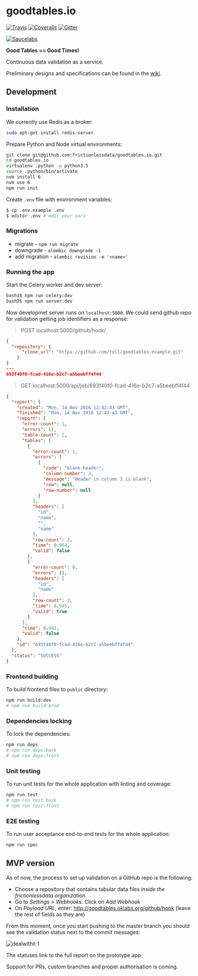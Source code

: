 # goodtables.io

[![Travis](https://img.shields.io/travis/frictionlessdata/goodtables.io/master.svg)](https://travis-ci.org/frictionlessdata/goodtables.io)
[![Coveralls](http://img.shields.io/coveralls/frictionlessdata/goodtables.io.svg?branch=master)](https://coveralls.io/r/frictionlessdata/goodtables.io?branch=master)
[![Gitter](https://img.shields.io/gitter/room/frictionlessdata/chat.svg)](https://gitter.im/frictionlessdata/chat)

[![Saucelabs](https://saucelabs.com/browser-matrix/goodtables.io.svg)](https://saucelabs.com/u/goodtables.io)

**Good Tables == Good Times!**

Continuous data validation as a service.

Preliminary designs and specifications can be found in the [wiki](https://github.com/frictionlessdata/goodtables.io/wiki).

## Development

### Installation

We currently use Redis as a broker:

```bash
sudo apt-get install redis-server
```

Prepare Python and Node virtual environments:

```bash
git clone git@github.com:frictionlessdata/goodtables.io.git
cd goodtables.io
virtualenv .python -p python3.5
source .python/bin/activate
nvm install 6
nvm use 6
npm run init
```

Create `.env` file with environment variables:

```bash
$ cp .env.example .env
$ editor .env # edit your vars

```

### Migrations

- migrate - `npm run migrate`
- downgrade - `alembic downgrade -1`
- add migration - `alembic revision -m '<name>'`

### Running the app

Start the Celery worker and dev server:

```bash
bash1$ npm run celery:dev
bash2$ npm run server:dev
```

Now developmet server runs on `localhost:5000`. We could send github repo for validation getting job identifiers as a response:

> POST localhost:5000/github/hook/

```json
{
  "repository": {
      "clone_url": "https://github.com/roll/goodtables-example.git"
    }
}
---
693f40f0-fcad-416e-b2c7-a5beebff4f44
```

> GET localhost:5000/api/job/693f40f0-fcad-416e-b2c7-a5beebff4f44

```json
{
  "report": {
    "created": "Mon, 14 Nov 2016 12:42:41 GMT",
    "finished": "Mon, 14 Nov 2016 12:42:43 GMT",
    "report": {
      "error-count": 1,
      "errors": [],
      "table-count": 2,
      "tables": [
        {
          "error-count": 1,
          "errors": [
            {
              "code": "blank-header",
              "column-number": 3,
              "message": "Header in column 3 is blank",
              "row": null,
              "row-number": null
            }
          ],
          "headers": [
            "id",
            "name",
            "",
            "name"
          ],
          "row-count": 2,
          "time": 0.964,
          "valid": false
        },
        {
          "error-count": 0,
          "errors": [],
          "headers": [
            "id",
            "name"
          ],
          "row-count": 3,
          "time": 0.945,
          "valid": true
        }
      ],
      "time": 0.981,
      "valid": false
    },
    "id": "693f40f0-fcad-416e-b2c7-a5beebff4f44"
  },
  "status": "SUCCESS"
}
```

### Frontend building

To build frontend files to `public` directory:

```bash
npm run build:dev
# npm run build:prod

```

### Dependencies locking

To lock the dependencies:

```bash
npm run deps
# npm run deps:back
# npm run deps:front
```

### Unit testing

To run unit tests for the whole application with linting and coverage:

```bash
npm run test
# npm run test:back
# npm run test:front
```

### E2E testing

To run user acceptance end-to-end tests for the whole application:

```bash
npm run spec
```

## MVP version

As of now, the process to set up validation on a GitHub repo is the following:

* Choose a repository that contains tabular data files *inside the frictionlessdata organization*
* Go to *Settings* > *Webhooks*. Click on *Add Webhook*
* On *Payload URL*, enter: http://goodtables.oklabs.org/github/hook (leave the rest of fields as they are)

From this moment, once you start pushing to the master branch you should see the validation status next to the commit messages:

![dealwithit 1](https://cloud.githubusercontent.com/assets/200230/20802449/001ee8c4-b7e4-11e6-9e8b-b88390a659c7.png)

The statuses link to the full report on the prototype app.

Support for PRs, custom branches and proper authorisation is coming.
